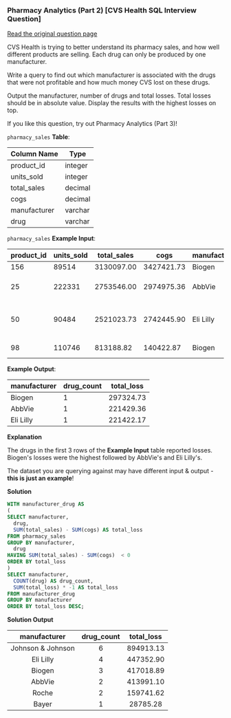 ### Pharmacy Analytics (Part 2) [CVS Health SQL Interview Question]

[Read the original question page](https://datalemur.com/questions/non-profitable-drugs)

CVS Health is trying to better understand its pharmacy sales, and how well different products are selling. Each drug can only be produced by one manufacturer.

Write a query to find out which manufacturer is associated with the drugs that were not profitable and how much money CVS lost on these drugs. 

Output the manufacturer, number of drugs and total losses. Total losses should be in absolute value. Display the results with the highest losses on top.

If you like this question, try out Pharmacy Analytics (Part 3)!

`pharmacy_sales` **Table**:

| **Column Name** | **Type** |
|-----------------|----------|
| product_id      | integer  |
| units_sold      | integer  |
| total_sales     | decimal  |
| cogs            | decimal  |
| manufacturer    | varchar  |
| drug            | varchar  |

`pharmacy_sales` **Example Input**:

| **product_id** | **units_sold** | **total_sales** | **cogs**   | **manufacturer** | **drug**                  |
|----------------|----------------|-----------------|------------|------------------|---------------------------|
| 156            | 89514          | 3130097.00      | 3427421.73 | Biogen           | Acyclovir                 |
| 25             | 222331         | 2753546.00      | 2974975.36 | AbbVie           | Lamivudine and Zidovudine |
| 50             | 90484          | 2521023.73      | 2742445.90 | Eli Lilly        | Dermasorb TA Complete Kit |
| 98             | 110746         | 813188.82       | 140422.87  | Biogen           | Medi-Chord                |

**Example Output**:

| **manufacturer** | **drug_count** | **total_loss** |
|------------------|----------------|----------------|
| Biogen           | 1              | 297324.73      |
| AbbVie           | 1              | 221429.36      |
| Eli Lilly        | 1              | 221422.17      |

**Explanation**

The drugs in the first 3 rows of the **Example Input** table reported losses. Biogen's losses were the highest followed by AbbVie's and Eli Lilly's.

The dataset you are querying against may have different input & output - **this is just an example**!

**Solution**

```sql
WITH manufacturer_drug AS
(
SELECT manufacturer,
  drug,
  SUM(total_sales) - SUM(cogs) AS total_loss
FROM pharmacy_sales
GROUP BY manufacturer, 
  drug
HAVING SUM(total_sales) - SUM(cogs)  < 0
ORDER BY total_loss
)
SELECT manufacturer,
  COUNT(drug) AS drug_count,
  SUM(total_loss) * -1 AS total_loss
FROM manufacturer_drug
GROUP BY manufacturer
ORDER BY total_loss DESC;
```

**Solution Output**

|  **manufacturer** | **drug_count** | **total_loss** |
|:-----------------:|:--------------:|:--------------:|
| Johnson & Johnson | 6              | 894913.13      |
| Eli Lilly         | 4              | 447352.90      |
| Biogen            | 3              | 417018.89      |
| AbbVie            | 2              | 413991.10      |
| Roche             | 2              | 159741.62      |
| Bayer             | 1              | 28785.28       |